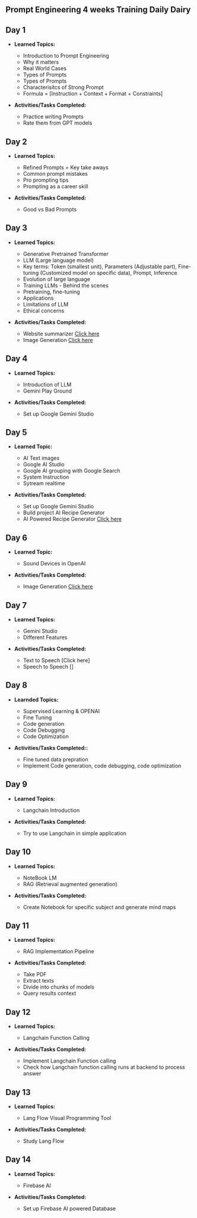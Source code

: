 ## Prompt Engineering 4 weeks Training Daily Dairy

## Day 1 
- **Learned Topics:**  
  - Introduction to Prompt Engineering  
  - Why it matters  
  - Real World Cases  
  - Types of Prompts  
  - Types of Prompts  
  - Characterisitcs of Strong Prompt  
  - Formula = [Instruction + Context + Format + Constraints]

- **Activities/Tasks Completed:**  
  - Practice writing Prompts  
  - Rate them from GPT models

## Day 2
- **Learned Topics:**
  - Refined Prompts = Key take aways  
  - Common prompt mistakes  
  - Pro prompting tips  
  - Prompting as a career skill

- **Activities/Tasks Completed:**
  - Good vs Bad Prompts

## Day 3
- **Learned Topics:**
  - Generative Pretrained Transformer  
  - LLM (Large language model)  
  - Key terms: Token (smallest unit), Parameters (Adjustable part), Fine-tuning (Customized model on specific data), Prompt, Inference  
  - Evolution of large language  
  - Training LLMs - Behind the scenes  
  - Pretraining, fine-tuning  
  - Applications  
  - Limitations of LLM  
  - Ethical concerns

- **Activities/Tasks Completed:**
  - Website summarizer [Click here](https://github.com/Navjot1805/Web-Summarizer)  
  - Image Generation [Click here](https://github.com/Navjot1805/Image_Generator)

## Day 4 
- **Learned Topics:**
  - Introduction of LLM  
  - Gemini Play Ground 

- **Activities/Tasks Completed:**
  - Set up Google Gemini Studio

## Day 5
- **Learned Topic:**
  - AI Text images  
  - Google AI Studio  
  - Google AI grouping with Google Search  
  - System Instruction  
  - Sytream realtime

- **Activities/Tasks Completed:**
  - Set up Google Gemini Studio  
  - Build project AI Recipe Generator  
  - AI Powered Recipe Generator [Click here](https://aistudio.google.com/app/prompts?state=%7B%22ids%22:%5B%221qfwNKVPgwlgyFRxD2VDDVjI2zG0x87wg%22%5D,%22action%22:%22open%22,%22userId%22:%22109923572161438867239%22,%22resourceKeys%22:%7B%7D%7D&usp=sharing)

## Day 6
- **Learned Topic:**
  - Sound Devices in OpenAI

- **Activities/Tasks Completed:**
  - Image Generation [Click here](https://github.com/Navjot1805/Image_Generator)

## Day 7
- **Learned Topics:**
  - Gemini Studio  
  - Different Features

- **Activities/Tasks Completed:**
  - Text to Speech [Click here]  
  - Speech to Speech []

## Day 8
- **Learnded Topics:**
  - Supervised Learning & OPENAI  
  - Fine Tuning  
  - Code generation  
  - Code Debugging  
  - Code Optimization

- **Activities/Tasks Completed::**
  - Fine tuned data prepration  
  - Implement Code generation, code debugging, code optimization

## Day 9
- **Learned Topics:**
  - Langchain Introduction

- **Activities/Tasks Completed:**
  - Try to use Langchain in simple application

## Day 10
- **Learned Topics:**
  - NoteBook LM  
  - RAG (Retrieval augmented generation)

- **Activities/Tasks Completed:**
  - Create Notebook for specific subject and generate mind maps

## Day 11
- **Learned Topics:**
  - RAG Implementation Pipeline

- **Activities/Tasks Completed:**
  - Take PDF  
  - Extract texts  
  - Divide into chunks of models  
  - Query results context

## Day 12
- **Learned Topics:**
  - Langchain Function Calling

- **Activities/Tasks Completed:**
  - Implement Langchain Function calling  
  - Check how Langchain function calling runs at backend to process answer

## Day 13
- **Learned Topics:**
  - Lang Flow Visual Programming Tool

- **Activities/Tasks Completed:**
  - Study Lang Flow

## Day 14
- **Learned Topics:**
  - Firebase AI

- **Activities/Tasks Completed:**
  - Set up Firebase AI powered Database
